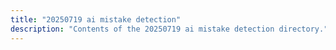 ```yaml
---
title: "20250719 ai mistake detection"
description: "Contents of the 20250719 ai mistake detection directory."
---
```

